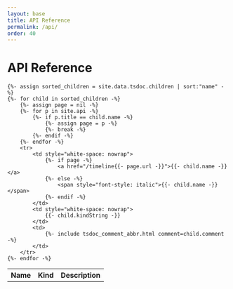 ```yaml
---
layout: base
title: API Reference
permalink: /api/
order: 40
---
```


# API Reference

<table>
    <tr>
        <th width="1">Name</th>
        <th width="1">Kind</th>
        <th>Description</th>
    </tr>

    {%- assign sorted_children = site.data.tsdoc.children | sort:"name" -%}
    {%- for child in sorted_children -%}
        {%- assign page = nil -%}
        {%- for p in site.api -%}
            {%- if p.title == child.name -%}
                {%- assign page = p -%}
                {%- break -%}
            {%- endif -%}
        {%- endfor -%}
        <tr>
            <td style="white-space: nowrap">
                {%- if page -%}
                    <a href="/timeline{{- page.url -}}">{{- child.name -}}</a>
                {%- else -%}
                    <span style="font-style: italic">{{- child.name -}}</span>
                {%- endif -%}
            </td>
            <td style="white-space: nowrap">
                {{- child.kindString -}}
            </td>
            <td>
                {%- include tsdoc_comment_abbr.html comment=child.comment -%}
            </td>
        </tr>
    {%- endfor -%}

</table>
